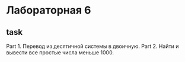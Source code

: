 # Лабораторная 6

## task

Part 1. Перевод из десятичной системы в двоичную.
Part 2. Найти и вывести все простые числа меньше 1000.
